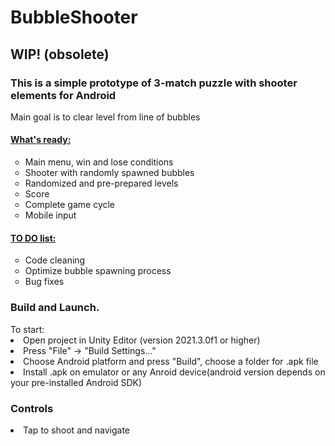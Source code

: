 # BubbleShooter

<h2 style="text-align: left;"><strong>WIP! (obsolete)</strong></h2>
<h3 style="text-align: left;">This is a simple prototype of 3-match puzzle with shooter elements for Android</h3>
<p style="text-align: left;">Main goal is to clear level from line of bubbles</p>
<h4 style="text-align: left;"><span style="text-decoration: underline;">What's ready:</span></h4>
<ul style="list-style-type: circle;">
<li style="text-align: left;">Main menu, win and lose conditions</li>
<li style="text-align: left;">Shooter with randomly spawned bubbles</li>
<li style="text-align: left;">Randomized and pre-prepared levels</li>
<li style="text-align: left;">Score</li>
<li style="text-align: left;">Complete game cycle</li>
<li style="text-align: left;">Mobile input</li>
</ul>
<h4><span style="text-decoration: underline;">TO DO list:</span></h4>
<ul style="list-style-type: circle;">
<li>Code cleaning</li>
<li>Optimize bubble spawning process</li>
<li>Bug fixes</li>
</ul>

<h3 style="text-align: left;">Build and Launch.</h3>
To start:
<li style="text-align: left;">Open project in Unity Editor (version 2021.3.0f1 or higher)</li>
<li style="text-align: left;">Press "File" -> "Build Settings..."</li>
<li style="text-align: left;">Choose Android platform and press "Build", choose a folder for .apk file</li>
<li style="text-align: left;">Install .apk on emulator or any Anroid device(android version depends on your pre-installed Android SDK)</li>

<h3 style="text-align: left;">Controls</h3>
<li style="text-align: left;">Tap to shoot and navigate</li>

